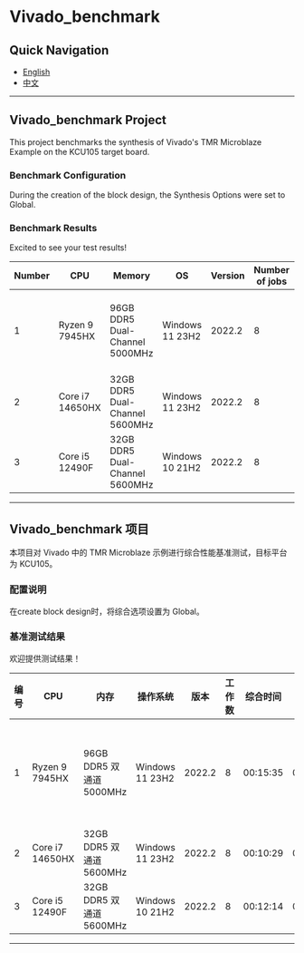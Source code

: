 # Vivado_benchmark 

## Quick Navigation
- [English](#vivado_benchmark-project)
- [中文](#vivado_benchmark-项目)

---

## Vivado_benchmark Project

This project benchmarks the synthesis of Vivado's TMR Microblaze Example on the KCU105 target board.

### Benchmark Configuration
During the creation of the block design, the Synthesis Options were set to Global.

### Benchmark Results

Excited to see your test results!

| Number | CPU          | Memory                               | OS            | Version | Number of jobs | Synthesis | Implementation | Remarks                                                                 |
|--------|--------------|--------------------------------------|---------------|---------|----------------|-----------|----------------|--------------------------------------------------------------------------|
| 1      | Ryzen 9 7945HX | 96GB DDR5 Dual-Channel 5000MHz | Windows 11 23H2 | 2022.2  | 8              | 00:15:35  | 00:28:43       | Threads are bounded to the SMT-0 cores of CCD1                          |
| 2      | Core i7 14650HX | 32GB DDR5 Dual-Channel 5600MHz | Windows 11 23H2 | 2022.2  | 8              | 00:10:29  | 00:23:50       |                         |
| 3      | Core i5 12490F  | 32GB DDR5 Dual-Channel 5600MHz | Windows 10 21H2 | 2022.2  | 8              | 00:12:14  | 00:27:31       |                         |

---

## Vivado_benchmark 项目

本项目对 Vivado 中的 TMR Microblaze 示例进行综合性能基准测试，目标平台为 KCU105。

### 配置说明
在create block design时，将综合选项设置为 Global。

### 基准测试结果

欢迎提供测试结果！

| 编号 | CPU          | 内存                                  | 操作系统        | 版本   | 工作数          | 综合时间  | 实施时间       | 备注                                                                       |
|------|--------------|--------------------------------------|---------------|--------|-----------------|-----------|----------------|----------------------------------------------------------------------------|
| 1    | Ryzen 9 7945HX | 96GB DDR5 双通道 5000MHz | Windows 11 23H2 | 2022.2 | 8               | 00:15:35  | 00:28:43       | 线程绑定至 CCD1 的 SMT-0 核心                                             |
| 2    | Core i7 14650HX | 32GB DDR5 双通道 5600MHz | Windows 11 23H2 | 2022.2  | 8              | 00:10:29  | 00:23:50       |                         |
| 3    | Core i5 12490F  | 32GB DDR5 双通道 5600MHz | Windows 10 21H2 | 2022.2  | 8              | 00:12:14  | 00:27:31       |                         |

---

